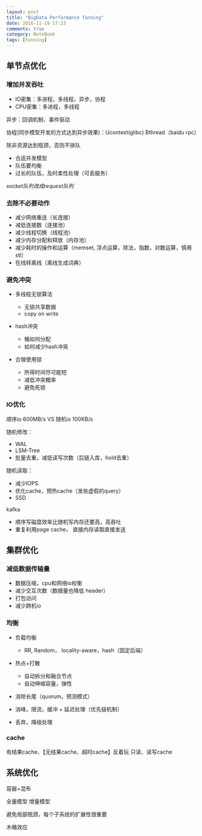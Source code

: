 ```yaml
---
layout: post
title: "BigData Performance Tunning"
date: 2016-11-19 17:23
comments: true
category: NoteBook
tags: [tunning]
---
```


## 单节点优化

### 增加并发吞吐
* IO密集：多进程，多线程，异步，协程
* CPU密集：多进程，多线程

异步：回调机制、事件驱动

协程(同步模型开发的方式达到异步效果)：Ucontext(glibc)  Bthread（baidu rpc）

除非资源达到瓶颈，否则不排队

* 合适并发模型
* 队伍要均衡
* 过长的队伍，及时柔性处理（可丢服务）

*socket队列改成request队列*

<!--more-->

### 去除不必要动作

* 减少网络重连（长连接）
* 减低连接数（连接池）
* 减少线程切换（线程池）
* 减少内存分配和释放（内存池）
* 减少耗时的操作和运算（memset, 浮点运算，除法，指数，对数运算，慎用stl）
* 在线转离线（离线生成词典）

### 避免冲突

* 多线程无锁算法
    * 无锁共享数据
    * copy on write
    
* hash冲突
    * 桶如何分配
    * 如何减少hash冲突
    
* 合理使用锁
    * 所得时间尽可能短
    * 减低冲突概率
    * 避免死锁   

### IO优化

顺序io 600MB/s VS 随机io 100KB/s

随机修改：

* WAL
* LSM-Tree
* 批量去重，减低读写次数（后链入库，hold去重）

随机读取：

* 减少IOPS
* 优化cache，预热cache（发些虚假的query）
* SSD

kafka

* 顺序写磁盘效率比随机写内存还要高，高吞吐
* 重复利用page cache， 直接内存读取直接发送


## 集群优化

### 减低数据传输量
* 数据压缩，cpu和网络io权衡
* 减少交互次数（数据量也降低 header）
* 打包访问
* 减少跨机io

### 均衡

* 负载均衡
  * RR, Random， locality-aware，hash（固定后端）
  
* 热点+打散
    * 自动拆分和融合节点
    * 自动伸缩容量，弹性
* 消除长尾（quorum，预测模式）
* 消峰，限流，缓冲 + 延迟处理（优先级机制）
* 丢弃，降级处理 

### cache

有结果cache、【无结果cache、超时cache】反着玩
只读、读写cache

## 系统优化

容器+混布

全量模型 增量模型

避免局部瓶颈，每个子系统的扩展性很重要

木桶效应

